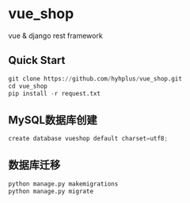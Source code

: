 # vue_shop
vue &amp; django rest framework  

## Quick Start  
```py
git clone https://github.com/hyhplus/vue_shop.git
cd vue_shop
pip install -r request.txt
```

## MySQL数据库创建
```py
create database vueshop default charset=utf8;
```

## 数据库迁移  
```py
python manage.py makemigrations
python manage.py migrate
```
